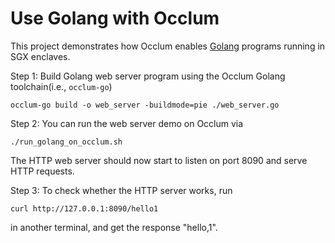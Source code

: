 # Use Golang with Occlum

This project demonstrates how Occlum enables [Golang](https://golang.org) programs running in SGX enclaves.

Step 1: Build Golang web server program using the Occlum Golang toolchain(i.e., `occlum-go`)
```
occlum-go build -o web_server -buildmode=pie ./web_server.go
```

Step 2: You can run the web server demo on Occlum via
```
./run_golang_on_occlum.sh
```
The HTTP web server should now start to listen on port 8090 and serve HTTP requests.

Step 3: To check whether the HTTP server works, run
```
curl http://127.0.0.1:8090/hello1
```
in another terminal, and get the response "hello,1".
